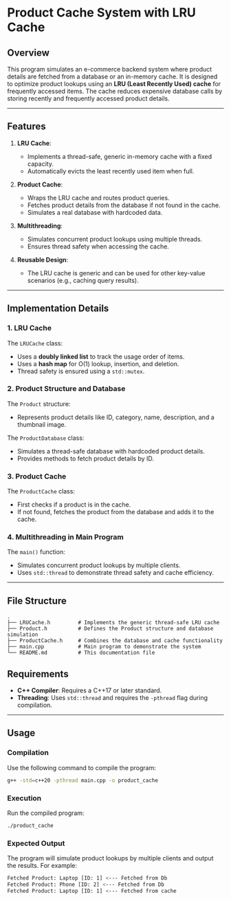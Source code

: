 # **Product Cache System with LRU Cache**

## **Overview**
This program simulates an e-commerce backend system where product details are fetched from a database or an in-memory cache. It is designed to optimize product lookups using an **LRU (Least Recently Used) cache** for frequently accessed items. The cache reduces expensive database calls by storing recently and frequently accessed product details.

---

## **Features**
1. **LRU Cache**:
   - Implements a thread-safe, generic in-memory cache with a fixed capacity.
   - Automatically evicts the least recently used item when full.

2. **Product Cache**:
   - Wraps the LRU cache and routes product queries.
   - Fetches product details from the database if not found in the cache.
   - Simulates a real database with hardcoded data.

3. **Multithreading**:
   - Simulates concurrent product lookups using multiple threads.
   - Ensures thread safety when accessing the cache.

4. **Reusable Design**:
   - The LRU cache is generic and can be used for other key-value scenarios (e.g., caching query results).

---

## **Implementation Details**

### **1. LRU Cache**
The `LRUCache` class:
- Uses a **doubly linked list** to track the usage order of items.
- Uses a **hash map** for O(1) lookup, insertion, and deletion.
- Thread safety is ensured using a `std::mutex`.

### **2. Product Structure and Database**
The `Product` structure:
- Represents product details like ID, category, name, description, and a thumbnail image.

The `ProductDatabase` class:
- Simulates a thread-safe database with hardcoded product details.
- Provides methods to fetch product details by ID.

### **3. Product Cache**
The `ProductCache` class:
- First checks if a product is in the cache.
- If not found, fetches the product from the database and adds it to the cache.

### **4. Multithreading in Main Program**
The `main()` function:
- Simulates concurrent product lookups by multiple clients.
- Uses `std::thread` to demonstrate thread safety and cache efficiency.

---

## **File Structure**
```plaintext
.
├── LRUCache.h         # Implements the generic thread-safe LRU cache
├── Product.h          # Defines the Product structure and database simulation
├── ProductCache.h     # Combines the database and cache functionality
├── main.cpp           # Main program to demonstrate the system
└── README.md          # This documentation file
```

## **Requirements**
- **C++ Compiler**: Requires a C++17 or later standard.
- **Threading**: Uses `std::thread` and requires the `-pthread` flag during compilation.

---

## **Usage**

### **Compilation**
Use the following command to compile the program:
```bash
g++ -std=c++20 -pthread main.cpp -o product_cache
```

### **Execution**
Run the compiled program:
```bash
./product_cache
```

### **Expected Output**
The program will simulate product lookups by multiple clients and output the results. For example:
```bash
Fetched Product: Laptop [ID: 1] <--- Fetched from Db
Fetched Product: Phone [ID: 2] <--- Fetched from Db
Fetched Product: Laptop [ID: 1] <--- Fetched from cache
```


